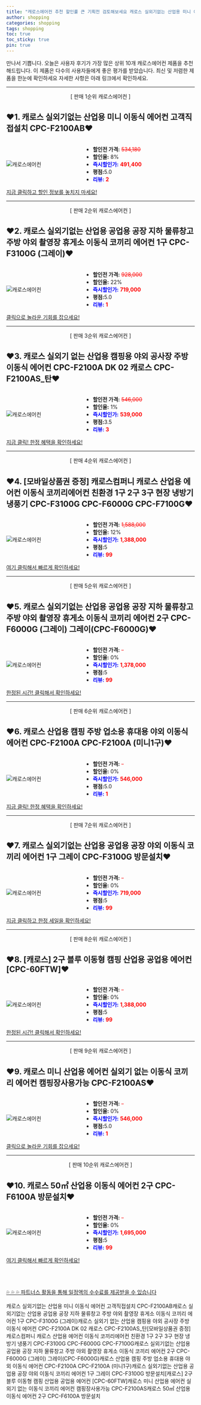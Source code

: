 ```yaml
---
title: "캐로스에어컨 추천 할인률 큰 기획전 검토해보세요 캐로스 실외기없는 산업용 미니 이동식"
author: shopping
categories: shopping
tags: shopping
toc: true
toc_sticky: true
pin: true
---
```

만나서 기쁩니다. 오늘은 사용자 후기가 가장 많은 상위 10개 캐로스에어컨 제품을 추천해드립니다. 이 제품은 다수의 사용자들에게 좋은 평가를 받았습니다. 최신 및 저렴한 제품을 한눈에 확인하세요 자세한 사항은 아래 링크에서 확인하세요.

---
<p class="toplist" style="margin: 0 auto; display: block; width: fit-content;">[ 판매 1순위 캐로스에어컨 ]</p>

<h2><strong>❤️1. 캐로스 실외기없는 산업용 미니 이동식 에어컨 고객직접설치 CPC-F2100AB❤️</strong></h2>

<div style="display: flex; align-items: center;">
    <div style="flex: 0.4;">
        <img src="https://thumbnail7.coupangcdn.com/thumbnails/remote/230x230ex/image/retail/images/2024/05/24/17/2/870b2c4e-bf2d-4f30-bd39-9e6669f1b77c.jpg" alt="캐로스에어컨" style="max-width: 100%;">
    </div>
    <div style="flex: 0.6; margin-left: 10px;">
        <ul>
            <li><strong>할인전 가격:</strong> <del style="color: red;">534,180</del></li>
            <li><strong>할인율:</strong> 8%</li>
            <li><span style='color:blue'><strong>즉시할인가:</strong></span> <span style='color:red'><strong>491,400</strong></span></li>
            <li><strong>평점:</strong>5.0</li>
            <li><span style='color:blue'><strong>리뷰:</strong></span> <span style='color:red'><strong>2</strong></span></li>
        </ul>
    </div>
</div>
<div class="center">
    <a href="https://William4Davisa.github.io?lptag=AF9450613&subid=githubio&pageKey=8123958173&traceid=V0-153&itemId=23054592236&vendorItemId=90088246349" class="myButton">
        지금 클릭하고 할인 정보를 놓치지 마세요!
    </a>
</div>


---
<p class="toplist" style="margin: 0 auto; display: block; width: fit-content;">[ 판매 2순위 캐로스에어컨 ]</p>

<h2><strong>❤️2. 캐로스 실외기없는 산업용 공업용 공장 지하 물류창고 주방 야외 촬영장 휴게소 이동식 코끼리 에어컨 1구 CPC-F3100G (그레이)❤️</strong></h2>

<div style="display: flex; align-items: center;">
    <div style="flex: 0.4;">
        <img src="https://thumbnail9.coupangcdn.com/thumbnails/remote/230x230ex/image/vendor_inventory/86d4/77f61acfd65bc53373d2e87183ba039550a6dcf94264ff11dee77bf89e2b.jpg" alt="캐로스에어컨" style="max-width: 100%;">
    </div>
    <div style="flex: 0.6; margin-left: 10px;">
        <ul>
            <li><strong>할인전 가격:</strong> <del style="color: red;">928,000</del></li>
            <li><strong>할인율:</strong> 22%</li>
            <li><span style='color:blue'><strong>즉시할인가:</strong></span> <span style='color:red'><strong>719,000</strong></span></li>
            <li><strong>평점:</strong>5.0</li>
            <li><span style='color:blue'><strong>리뷰:</strong></span> <span style='color:red'><strong>1</strong></span></li>
        </ul>
    </div>
</div>
<div class="center">
    <a href="https://William4Davisa.github.io?lptag=AF9450613&subid=githubio&pageKey=8104060900&traceid=V0-153&itemId=22932897602&vendorItemId=90070406522" class="myButton">
        클릭으로 놀라운 기회를 잡으세요!
    </a>
</div>


---
<p class="toplist" style="margin: 0 auto; display: block; width: fit-content;">[ 판매 3순위 캐로스에어컨 ]</p>

<h2><strong>❤️3. 캐로스 실외기 없는 산업용 캠핑용 야외 공사장 주방 이동식 에어컨 CPC-F2100A DK 02 캐로스 CPC-F2100AS_탄❤️</strong></h2>

<div style="display: flex; align-items: center;">
    <div style="flex: 0.4;">
        <img src="https://thumbnail7.coupangcdn.com/thumbnails/remote/230x230ex/image/vendor_inventory/75f5/447aa69faff00a350c7fd2feb11732ebecb61a4f0fb697d54ae895449bdc.jpg" alt="캐로스에어컨" style="max-width: 100%;">
    </div>
    <div style="flex: 0.6; margin-left: 10px;">
        <ul>
            <li><strong>할인전 가격:</strong> <del style="color: red;">546,000</del></li>
            <li><strong>할인율:</strong> 1%</li>
            <li><span style='color:blue'><strong>즉시할인가:</strong></span> <span style='color:red'><strong>539,000</strong></span></li>
            <li><strong>평점:</strong>3.5</li>
            <li><span style='color:blue'><strong>리뷰:</strong></span> <span style='color:red'><strong>3</strong></span></li>
        </ul>
    </div>
</div>
<div class="center">
    <a href="https://William4Davisa.github.io?lptag=AF9450613&subid=githubio&pageKey=7230673488&traceid=V0-153&itemId=18517903225&vendorItemId=85490597989" class="myButton">
        지금 클릭! 한정 혜택을 확인하세요!
    </a>
</div>


---
<p class="toplist" style="margin: 0 auto; display: block; width: fit-content;">[ 판매 4순위 캐로스에어컨 ]</p>

<h2><strong>❤️4. [모바일상품권 증정] 캐로스컴퍼니 캐로스 산업용 에어컨 이동식 코끼리에어컨 친환경 1구 2구 3구 현장 냉방기 냉풍기 CPC-F3100G CPC-F6000G CPC-F7100G❤️</strong></h2>

<div style="display: flex; align-items: center;">
    <div style="flex: 0.4;">
        <img src="https://thumbnail8.coupangcdn.com/thumbnails/remote/230x230ex/image/vendor_inventory/40a1/e95c2884a43fe99ea16dfec9604ded922968ac4808e8ffdce02affa13c71.jpg" alt="캐로스에어컨" style="max-width: 100%;">
    </div>
    <div style="flex: 0.6; margin-left: 10px;">
        <ul>
            <li><strong>할인전 가격:</strong> <del style="color: red;">1,588,000</del></li>
            <li><strong>할인율:</strong> 12%</li>
            <li><span style='color:blue'><strong>즉시할인가:</strong></span> <span style='color:red'><strong>1,388,000</strong></span></li>
            <li><strong>평점:</strong>5</li>
            <li><span style='color:blue'><strong>리뷰:</strong></span> <span style='color:red'><strong>99</strong></span></li>
        </ul>
    </div>
</div>
<div class="center">
    <a href="https://William4Davisa.github.io?lptag=AF9450613&subid=githubio&pageKey=8189745889&traceid=V0-153&itemId=23433541617&vendorItemId=90460477350" class="myButton">
        여기 클릭해서 빠르게 확인하세요!
    </a>
</div>


---
<p class="toplist" style="margin: 0 auto; display: block; width: fit-content;">[ 판매 5순위 캐로스에어컨 ]</p>

<h2><strong>❤️5. 캐로스 실외기없는 산업용 공업용 공장 지하 물류창고 주방 야외 촬영장 휴게소 이동식 코끼리 에어컨 2구 CPC-F6000G (그레이) 그레이(CPC-F6000G)❤️</strong></h2>

<div style="display: flex; align-items: center;">
    <div style="flex: 0.4;">
        <img src="https://thumbnail9.coupangcdn.com/thumbnails/remote/230x230ex/image/vendor_inventory/eaa2/3076725644814d97755276396c0570f77c03326eab0e063bb482648c52f7.jpg" alt="캐로스에어컨" style="max-width: 100%;">
    </div>
    <div style="flex: 0.6; margin-left: 10px;">
        <ul>
            <li><strong>할인전 가격:</strong> <del style="color: red;">-</del></li>
            <li><strong>할인율:</strong> 0%</li>
            <li><span style='color:blue'><strong>즉시할인가:</strong></span> <span style='color:red'><strong>1,378,000</strong></span></li>
            <li><strong>평점:</strong>5</li>
            <li><span style='color:blue'><strong>리뷰:</strong></span> <span style='color:red'><strong>99</strong></span></li>
        </ul>
    </div>
</div>
<div class="center">
    <a href="https://William4Davisa.github.io?lptag=AF9450613&subid=githubio&pageKey=8105785767&traceid=V0-153&itemId=22945329676&vendorItemId=89979649917" class="myButton">
        한정된 시간! 클릭해서 확인하세요!
    </a>
</div>


---
<p class="toplist" style="margin: 0 auto; display: block; width: fit-content;">[ 판매 6순위 캐로스에어컨 ]</p>

<h2><strong>❤️6. 캐로스 산업용 캠핑 주방 업소용 휴대용 야외 이동식 에어컨 CPC-F2100A CPC-F2100A (미니1구)❤️</strong></h2>

<div style="display: flex; align-items: center;">
    <div style="flex: 0.4;">
        <img src="https://thumbnail6.coupangcdn.com/thumbnails/remote/230x230ex/image/vendor_inventory/1c65/48140c64a13393ce80e4be08e1b9cc3695c222c2db36bdd57a04234783a9.jpg" alt="캐로스에어컨" style="max-width: 100%;">
    </div>
    <div style="flex: 0.6; margin-left: 10px;">
        <ul>
            <li><strong>할인전 가격:</strong> <del style="color: red;">-</del></li>
            <li><strong>할인율:</strong> 0%</li>
            <li><span style='color:blue'><strong>즉시할인가:</strong></span> <span style='color:red'><strong>546,000</strong></span></li>
            <li><strong>평점:</strong>5.0</li>
            <li><span style='color:blue'><strong>리뷰:</strong></span> <span style='color:red'><strong>1</strong></span></li>
        </ul>
    </div>
</div>
<div class="center">
    <a href="https://William4Davisa.github.io?lptag=AF9450613&subid=githubio&pageKey=6498129940&traceid=V0-153&itemId=14294444494&vendorItemId=90064519517" class="myButton">
        지금 클릭! 한정 혜택을 확인하세요!
    </a>
</div>


---
<p class="toplist" style="margin: 0 auto; display: block; width: fit-content;">[ 판매 7순위 캐로스에어컨 ]</p>

<h2><strong>❤️7. 캐로스 실외기없는 산업용 공업용 공장 야외 이동식 코끼리 에어컨 1구 그레이 CPC-F3100G 방문설치❤️</strong></h2>

<div style="display: flex; align-items: center;">
    <div style="flex: 0.4;">
        <img src="https://thumbnail6.coupangcdn.com/thumbnails/remote/230x230ex/image/vendor_inventory/d71d/e5091e10cc8ee25e8ed48ec5395b587b3491216b082d948d2ee4a47caac2.jpg" alt="캐로스에어컨" style="max-width: 100%;">
    </div>
    <div style="flex: 0.6; margin-left: 10px;">
        <ul>
            <li><strong>할인전 가격:</strong> <del style="color: red;">-</del></li>
            <li><strong>할인율:</strong> 0%</li>
            <li><span style='color:blue'><strong>즉시할인가:</strong></span> <span style='color:red'><strong>719,000</strong></span></li>
            <li><strong>평점:</strong>5</li>
            <li><span style='color:blue'><strong>리뷰:</strong></span> <span style='color:red'><strong>99</strong></span></li>
        </ul>
    </div>
</div>
<div class="center">
    <a href="https://William4Davisa.github.io?lptag=AF9450613&subid=githubio&pageKey=8217903318&traceid=V0-153&itemId=23610667205&vendorItemId=90636322466" class="myButton">
        지금 클릭하고 한정 세일을 확인하세요!
    </a>
</div>


---
<p class="toplist" style="margin: 0 auto; display: block; width: fit-content;">[ 판매 8순위 캐로스에어컨 ]</p>

<h2><strong>❤️8. [캐로스] 2구 블루 이동형 캠핑 산업용 공업용 에어컨 [CPC-60FTW]❤️</strong></h2>

<div style="display: flex; align-items: center;">
    <div style="flex: 0.4;">
        <img src="https://thumbnail7.coupangcdn.com/thumbnails/remote/230x230ex/image/vendor_inventory/b6ec/8e808c7e5b871674a83794dbd9143cac6f4a85c4135c13f0e1672d68a11d.jpg" alt="캐로스에어컨" style="max-width: 100%;">
    </div>
    <div style="flex: 0.6; margin-left: 10px;">
        <ul>
            <li><strong>할인전 가격:</strong> <del style="color: red;">-</del></li>
            <li><strong>할인율:</strong> 0%</li>
            <li><span style='color:blue'><strong>즉시할인가:</strong></span> <span style='color:red'><strong>1,388,000</strong></span></li>
            <li><strong>평점:</strong>5</li>
            <li><span style='color:blue'><strong>리뷰:</strong></span> <span style='color:red'><strong>99</strong></span></li>
        </ul>
    </div>
</div>
<div class="center">
    <a href="https://William4Davisa.github.io?lptag=AF9450613&subid=githubio&pageKey=8215319714&traceid=V0-153&itemId=23596124664&vendorItemId=90621975526" class="myButton">
        한정된 시간! 클릭해서 확인하세요!
    </a>
</div>


---
<p class="toplist" style="margin: 0 auto; display: block; width: fit-content;">[ 판매 9순위 캐로스에어컨 ]</p>

<h2><strong>❤️9. 캐로스 미니 산업용 에어컨 실외기 없는 이동식 코끼리 에어컨 캠핑장사용가능 CPC-F2100AS❤️</strong></h2>

<div style="display: flex; align-items: center;">
    <div style="flex: 0.4;">
        <img src="https://thumbnail9.coupangcdn.com/thumbnails/remote/230x230ex/image/vendor_inventory/69c6/41c964df893cb5c17c9a7320eb9be48e32dfe9e3112d5e624ca2c4e78075.jpg" alt="캐로스에어컨" style="max-width: 100%;">
    </div>
    <div style="flex: 0.6; margin-left: 10px;">
        <ul>
            <li><strong>할인전 가격:</strong> <del style="color: red;">-</del></li>
            <li><strong>할인율:</strong> 0%</li>
            <li><span style='color:blue'><strong>즉시할인가:</strong></span> <span style='color:red'><strong>546,000</strong></span></li>
            <li><strong>평점:</strong>5.0</li>
            <li><span style='color:blue'><strong>리뷰:</strong></span> <span style='color:red'><strong>1</strong></span></li>
        </ul>
    </div>
</div>
<div class="center">
    <a href="https://William4Davisa.github.io?lptag=AF9450613&subid=githubio&pageKey=7921218085&traceid=V0-153&itemId=21762036296&vendorItemId=90064574512" class="myButton">
        클릭으로 놀라운 기회를 잡으세요!
    </a>
</div>


---
<p class="toplist" style="margin: 0 auto; display: block; width: fit-content;">[ 판매 10순위 캐로스에어컨 ]</p>

<h2><strong>❤️10. 캐로스 50㎡ 산업용 이동식 에어컨 2구 CPC-F6100A 방문설치❤️</strong></h2>

<div style="display: flex; align-items: center;">
    <div style="flex: 0.4;">
        <img src="https://thumbnail9.coupangcdn.com/thumbnails/remote/230x230ex/image/retail/images/2024/04/01/15/4/e2a93f54-43ce-4c12-9a3f-d9ceb7cd3521.jpg" alt="캐로스에어컨" style="max-width: 100%;">
    </div>
    <div style="flex: 0.6; margin-left: 10px;">
        <ul>
            <li><strong>할인전 가격:</strong> <del style="color: red;">-</del></li>
            <li><strong>할인율:</strong> 0%</li>
            <li><span style='color:blue'><strong>즉시할인가:</strong></span> <span style='color:red'><strong>1,695,000</strong></span></li>
            <li><strong>평점:</strong>5</li>
            <li><span style='color:blue'><strong>리뷰:</strong></span> <span style='color:red'><strong>99</strong></span></li>
        </ul>
    </div>
</div>
<div class="center">
    <a href="https://William4Davisa.github.io?lptag=AF9450613&subid=githubio&pageKey=8009027157&traceid=V0-153&itemId=22335702164&vendorItemId=89380963834" class="myButton">
        여기 클릭해서 빠르게 확인하세요!
    </a>
</div>

<br><br><br>[💦 💦 💦 파트너스 활동을 통해 일정액의 수수료를 제공받을 수 있습니다](https://link.coupang.com/a/bcpT2c)<br><br>캐로스 실외기없는 산업용 미니 이동식 에어컨 고객직접설치 CPC-F2100AB캐로스 실외기없는 산업용 공업용 공장 지하 물류창고 주방 야외 촬영장 휴게소 이동식 코끼리 에어컨 1구 CPC-F3100G (그레이)캐로스 실외기 없는 산업용 캠핑용 야외 공사장 주방 이동식 에어컨 CPC-F2100A DK 02 캐로스 CPC-F2100AS_탄[모바일상품권 증정] 캐로스컴퍼니 캐로스 산업용 에어컨 이동식 코끼리에어컨 친환경 1구 2구 3구 현장 냉방기 냉풍기 CPC-F3100G CPC-F6000G CPC-F7100G캐로스 실외기없는 산업용 공업용 공장 지하 물류창고 주방 야외 촬영장 휴게소 이동식 코끼리 에어컨 2구 CPC-F6000G (그레이) 그레이(CPC-F6000G)캐로스 산업용 캠핑 주방 업소용 휴대용 야외 이동식 에어컨 CPC-F2100A CPC-F2100A (미니1구)캐로스 실외기없는 산업용 공업용 공장 야외 이동식 코끼리 에어컨 1구 그레이 CPC-F3100G 방문설치[캐로스] 2구 블루 이동형 캠핑 산업용 공업용 에어컨 [CPC-60FTW]캐로스 미니 산업용 에어컨 실외기 없는 이동식 코끼리 에어컨 캠핑장사용가능 CPC-F2100AS캐로스 50㎡ 산업용 이동식 에어컨 2구 CPC-F6100A 방문설치